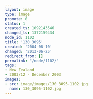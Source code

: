 ```yaml
---
layout: image
type: image
promote: 0
status: 1
created_ts: 1092143546
changed_ts: 1372159434
node_id: 1102
title: '130_3095'
created: '2004-08-10'
changed: '2013-06-25'
redirect_from: []
permalink: "/node/1102/"
tags:
- New Zealand
- 2003/12 - December 2003
images:
- src: image/images/130_3095-1102.jpg
  name: 130_3095-1102.jpg
---
```


